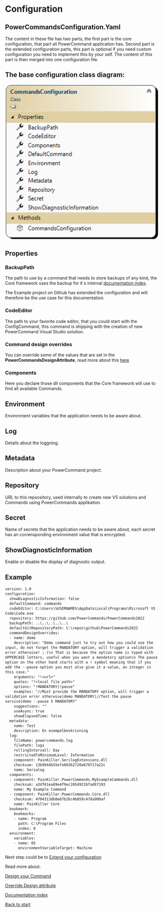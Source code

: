 # Configuration

## PowerCommandsConfiguration.Yaml
The content in these file has two parts, the first part is the core configuration, that part all PowerCommand application has.
Second part is the extended configuration parts, this part is optional if you need custom configuration you need to implement this by your self. The content of this part is then merged into one configuration file. 

## The base configuration class diagram:

![Alt text](images/CommandsConfiguration.png?raw=true "Command Base")

## Properties

### BackupPath
The path to use by a command that needs to store backups of any kind, the Core framework uses the backup for it´s internal [documentation index](DocumentationIndexDB.md).

The Example project on Github has extended the configuration and will therefore be the use case for this documentation.

### CodeEditor
The path to your favorite code editor, that you could start with the ConfigCommand, this command is shipping with the creation of new PowerCommand Visual Studio solution.

### Command design overrides
You can override some of the values that are set in the **PowerCommandsDesignAttribute**, read more about this [here](OverrideDesignAttribute.md)

### Components
Here you declare those dll components that the Core framework will use to find all available Commands.

## Environment
Environment variables that the application needs to be aware about.

## Log
Details about the loggning.

## Metadata
Description about your PowerCommand project.

## Repository
URL to this repsository, used internally to create new VS solutions and Commands using PowerCommands applikation.

## Secret
Name of secrets that the application needs to be aware about, each secret has an corrensponding environment value that is encrypted.

## ShowDiagnosticInformation
Enable or disable the display of diagnostic output.

## Example

``` 
version: 1.0
configuration:
  showDiagnosticInformation: false
  defaultCommand: commands
  codeEditor: C:\Users\%USERNAME%\AppData\Local\Programs\Microsoft VS Code\Code.exe
  repository: https://github.com/PowerCommands/PowerCommands2022
  backupPath: ..\..\..\..\..\
  defaultGitRepositoryPath: C:\repos\github\PowerCommands2022
  commandDesignOverrides:
  - name: demo
    description: "Demo command just to try out how you could use the input, do not forget the MANDATORY option, will trigger a validation error otherwise! ;-)\n That is because the option name is typed with UPPERCASE letters, useful when you want a mandatory option\n The pause option on the other hand starts with a ! symbol meaning that if you add the --pause option you must also give it a value, an integer in this case."
    arguments: "!<url>"
    quotes: "!<local file path>"    
    options: "!MANDATORY|!pause"
    examples: "//Must provide the MANDATORY option, will trigger a validation error otherwise|demo MANDATORY|//Test the pause service|demo --pause 5 MANDATORY"
    suggestions: ""
    useAsync: true
    showElapsedTime: false  
  metadata:
    name: Test
    description: En exempelbeskrivning
  log:
    fileName: powercommands.log
    filePath: logs
    rollingIntervall: Day
    restrictedToMinimumLevel: Information
    component: PainKiller.SerilogExtensions.dll
    checksum: 13b9944b55efe60362720a679f17a22c
    name: Serialog
  components:  
  - component: PainKiller.PowerCommands.MyExampleCommands.dll
    checksum: a2df61ea89e4f9ec265d921bfad87193
    name: My Example Command  
  - component: PainKiller.PowerCommands.Core.dll
    checksum: 4f04313db8e67b2bc4b059c478a900af
    name: PainKiller Core
  bookmark:
    bookmarks:
    - name: Program
      path: C:\Program Files
      index: 0
  environment:
    variables:
    - name: OS
      environmentVariableTarget: Machine
```

Next step could be to [Extend your configuration](ExtendYourConfiguration.md)

Read more about:

[Design your Command](Design_command.md)

[Override Design attribute](OverrideDesignAttribute.md)

[Documentation index](DocumentationIndexDB.md)

[Back to start](https://github.com/PowerCommands/PowerCommands2022/blob/main/Docs/README.md)